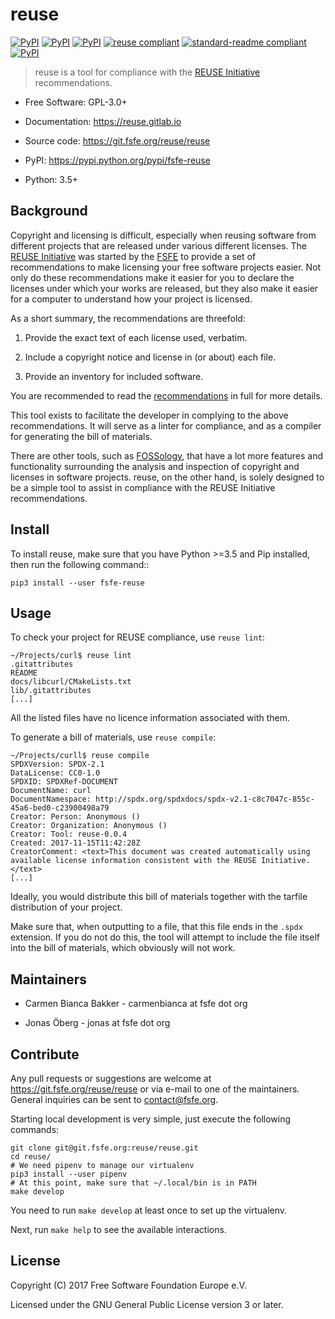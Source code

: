 # reuse

[![PyPI](https://img.shields.io/pypi/l/fsfe-reuse.svg)](https://www.gnu.org/licenses/gpl-3.0.html)
[![PyPI](https://img.shields.io/pypi/v/fsfe-reuse.svg)](https://pypi.python.org/pypi/fsfe-reuse)
[![PyPI](https://img.shields.io/pypi/pyversions/fsfe-reuse.svg)](https://pypi.python.org/pypi/fsfe-reuse)
[![reuse compliant](https://reuse.software/badge/reuse-compliant.svg)](https://reuse.software/)
[![standard-readme compliant](https://img.shields.io/badge/readme_style-standard-brightgreen.svg)](https://github.com/RichardLitt/standard-readme)
[![PyPI](https://img.shields.io/pypi/status/fsfe-reuse.svg)](https://pypi.python.org/pypi/fsfe-reuse)

> reuse is a tool for compliance with the [REUSE
> Initiative](https://reuse.software/) recommendations.

- Free Software: GPL-3.0+

- Documentation: <https://reuse.gitlab.io>

- Source code: <https://git.fsfe.org/reuse/reuse>

- PyPI: <https://pypi.python.org/pypi/fsfe-reuse>

- Python: 3.5+

## Background

Copyright and licensing is difficult, especially when reusing software from
different projects that are released under various different licenses.  The
[REUSE Initiative](https://reuse.software/) was started by the
[FSFE](https://fsfe.org) to provide a set of recommendations to make licensing
your free software projects easier.  Not only do these recommendations make it
easier for you to declare the licenses under which your works are released, but
they also make it easier for a computer to understand how your project is
licensed.

As a short summary, the recommendations are threefold:

1. Provide the exact text of each license used, verbatim.

2. Include a copyright notice and license in (or about) each file.

3. Provide an inventory for included software.

You are recommended to read the
[recommendations](https://reuse.software/practices/) in full for more details.

This tool exists to facilitate the developer in complying to the above
recommendations.  It will serve as a linter for compliance, and as a compiler
for generating the bill of materials.

There are other tools, such as [FOSSology](https://www.fossology.org/), that
have a lot more features and functionality surrounding the analysis and
inspection of copyright and licenses in software projects.  reuse, on the other
hand, is solely designed to be a simple tool to assist in compliance with the
REUSE Initiative recommendations.

## Install

To install reuse, make sure that you have Python >=3.5 and Pip installed, then
run the following command::

    pip3 install --user fsfe-reuse

## Usage

To check your project for REUSE compliance, use `reuse lint`:

    ~/Projects/curl$ reuse lint
    .gitattributes
    README
    docs/libcurl/CMakeLists.txt
    lib/.gitattributes
    [...]

All the listed files have no licence information associated with them.

To generate a bill of materials, use `reuse compile`:

    ~/Projects/curll$ reuse compile
    SPDXVersion: SPDX-2.1
    DataLicense: CC0-1.0
    SPDXID: SPDXRef-DOCUMENT
    DocumentName: curl
    DocumentNamespace: http://spdx.org/spdxdocs/spdx-v2.1-c8c7047c-855c-45a6-bed0-c23900498a79
    Creator: Person: Anonymous ()
    Creator: Organization: Anonymous ()
    Creator: Tool: reuse-0.0.4
    Created: 2017-11-15T11:42:28Z
    CreatorComment: <text>This document was created automatically using available license information consistent with the REUSE Initiative.</text>
    [...]

Ideally, you would distribute this bill of materials together with the tarfile
distribution of your project.

Make sure that, when outputting to a file, that this file ends in the `.spdx`
extension.  If you do not do this, the tool will attempt to include the file
itself into the bill of materials, which obviously will not work.

## Maintainers

- Carmen Bianca Bakker - carmenbianca at fsfe dot org

- Jonas Öberg - jonas at fsfe dot org

## Contribute

Any pull requests or suggestions are welcome at
<https://git.fsfe.org/reuse/reuse> or via e-mail to one of the maintainers.
General inquiries can be sent to <contact@fsfe.org>.

Starting local development is very simple, just execute the following commands:

    git clone git@git.fsfe.org:reuse/reuse.git
    cd reuse/
    # We need pipenv to manage our virtualenv
    pip3 install --user pipenv
    # At this point, make sure that ~/.local/bin is in PATH
    make develop

You need to run `make develop` at least once to set up the virtualenv.

Next, run `make help` to see the available interactions.

## License

Copyright (C) 2017 Free Software Foundation Europe e.V.

Licensed under the GNU General Public License version 3 or later.
